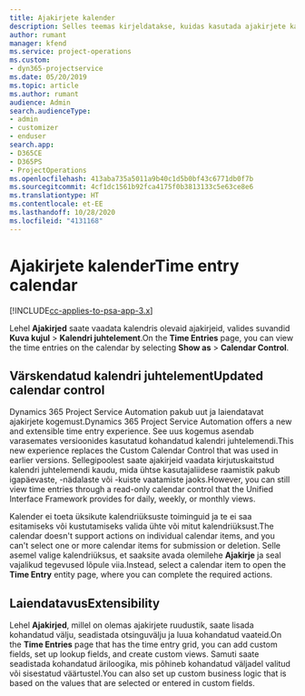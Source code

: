 ```yaml
---
title: Ajakirjete kalender
description: Selles teemas kirjeldatakse, kuidas kasutada ajakirjete kalendrit.
author: rumant
manager: kfend
ms.service: project-operations
ms.custom:
- dyn365-projectservice
ms.date: 05/20/2019
ms.topic: article
ms.author: rumant
audience: Admin
search.audienceType:
- admin
- customizer
- enduser
search.app:
- D365CE
- D365PS
- ProjectOperations
ms.openlocfilehash: 413aba735a5011a9b40c1d5b0bf43c6771db0f7b
ms.sourcegitcommit: 4cf1dc1561b92fca4175f0b3813133c5e63ce8e6
ms.translationtype: HT
ms.contentlocale: et-EE
ms.lasthandoff: 10/28/2020
ms.locfileid: "4131168"
---
```

# <a name="time-entry-calendar"></a><span data-ttu-id="0a6f6-103">Ajakirjete kalender</span><span class="sxs-lookup"><span data-stu-id="0a6f6-103">Time entry calendar</span></span>

[!INCLUDE[cc-applies-to-psa-app-3.x](../includes/cc-applies-to-psa-app-3x.md)]

<span data-ttu-id="0a6f6-104">Lehel **Ajakirjed** saate vaadata kalendris olevaid ajakirjeid, valides suvandid **Kuva kujul** \> **Kalendri juhtelement**.</span><span class="sxs-lookup"><span data-stu-id="0a6f6-104">On the **Time Entries** page, you can view the time entries on the calendar by selecting **Show as** \> **Calendar Control**.</span></span>

## <a name="updated-calendar-control"></a><span data-ttu-id="0a6f6-105">Värskendatud kalendri juhtelement</span><span class="sxs-lookup"><span data-stu-id="0a6f6-105">Updated calendar control</span></span>

<span data-ttu-id="0a6f6-106">Dynamics 365 Project Service Automation pakub uut ja laiendatavat ajakirjete kogemust.</span><span class="sxs-lookup"><span data-stu-id="0a6f6-106">Dynamics 365 Project Service Automation offers a new and extensible time entry experience.</span></span> <span data-ttu-id="0a6f6-107">See uus kogemus asendab varasemates versioonides kasutatud kohandatud kalendri juhtelemendi.</span><span class="sxs-lookup"><span data-stu-id="0a6f6-107">This new experience replaces the Custom Calendar Control that was used in earlier versions.</span></span> <span data-ttu-id="0a6f6-108">Sellegipoolest saate ajakirjeid vaadata kirjutuskaitstud kalendri juhtelemendi kaudu, mida ühtse kasutajaliidese raamistik pakub igapäevaste, -nädalaste või -kuiste vaatamiste jaoks.</span><span class="sxs-lookup"><span data-stu-id="0a6f6-108">However, you can still view time entries through a read-only calendar control that the Unified Interface Framework provides for daily, weekly, or monthly views.</span></span>

<span data-ttu-id="0a6f6-109">Kalender ei toeta üksikute kalendriüksuste toiminguid ja te ei saa esitamiseks või kustutamiseks valida ühte või mitut kalendriüksust.</span><span class="sxs-lookup"><span data-stu-id="0a6f6-109">The calendar doesn't support actions on individual calendar items, and you can't select one or more calendar items for submission or deletion.</span></span> <span data-ttu-id="0a6f6-110">Selle asemel valige kalendriüksus, et saaksite avada olemilehe **Ajakirje** ja seal vajalikud tegevused lõpule viia.</span><span class="sxs-lookup"><span data-stu-id="0a6f6-110">Instead, select a calendar item to open the **Time Entry** entity page, where you can complete the required actions.</span></span>

## <a name="extensibility"></a><span data-ttu-id="0a6f6-111">Laiendatavus</span><span class="sxs-lookup"><span data-stu-id="0a6f6-111">Extensibility</span></span>

<span data-ttu-id="0a6f6-112">Lehel **Ajakirjed**, millel on olemas ajakirjete ruudustik, saate lisada kohandatud välju, seadistada otsinguvälju ja luua kohandatud vaateid.</span><span class="sxs-lookup"><span data-stu-id="0a6f6-112">On the **Time Entries** page that has the time entry grid, you can add custom fields, set up lookup fields, and create custom views.</span></span> <span data-ttu-id="0a6f6-113">Samuti saate seadistada kohandatud äriloogika, mis põhineb kohandatud väljadel valitud või sisestatud väärtustel.</span><span class="sxs-lookup"><span data-stu-id="0a6f6-113">You can also set up custom business logic that is based on the values that are selected or entered in custom fields.</span></span>
